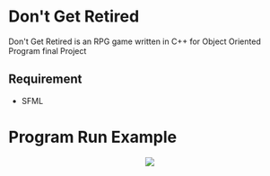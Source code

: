 # Don't Get Retired
Don't Get Retired is an RPG game written in C++ for Object Oriented Program final Project

## Requirement
- SFML

# Program Run Example
<p align="center">
<img src="http://www.giphy.com/gifs/dsQDf88I8YrxtslVWL.gif">
</p>

